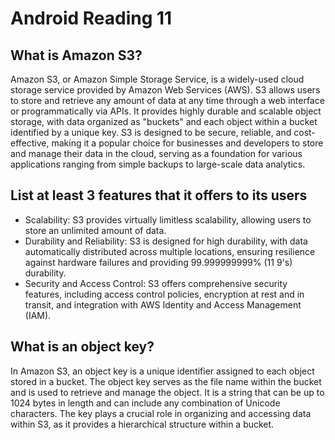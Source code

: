 # Android Reading 11

## What is Amazon S3?

Amazon S3, or Amazon Simple Storage Service, is a widely-used cloud storage service provided by Amazon Web Services (AWS). S3 allows users to store and retrieve any amount of data at any time through a web interface or programmatically via APIs. It provides highly durable and scalable object storage, with data organized as "buckets" and each object within a bucket identified by a unique key. S3 is designed to be secure, reliable, and cost-effective, making it a popular choice for businesses and developers to store and manage their data in the cloud, serving as a foundation for various applications ranging from simple backups to large-scale data analytics.

## List at least 3 features that it offers to its users

- Scalability: S3 provides virtually limitless scalability, allowing users to store an unlimited amount of data.
- Durability and Reliability: S3 is designed for high durability, with data automatically distributed across multiple locations, ensuring resilience against hardware failures and providing 99.999999999% (11 9's) durability.
- Security and Access Control: S3 offers comprehensive security features, including access control policies, encryption at rest and in transit, and integration with AWS Identity and Access Management (IAM).

## What is an object key?

In Amazon S3, an object key is a unique identifier assigned to each object stored in a bucket. The object key serves as the file name within the bucket and is used to retrieve and manage the object. It is a string that can be up to 1024 bytes in length and can include any combination of Unicode characters. The key plays a crucial role in organizing and accessing data within S3, as it provides a hierarchical structure within a bucket.